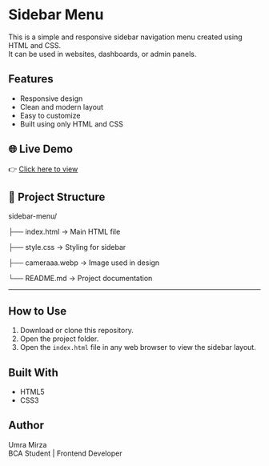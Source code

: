 # Sidebar Menu

This is a simple and responsive sidebar navigation menu created using HTML and CSS.  
It can be used in websites, dashboards, or admin panels.


## Features

- Responsive design
- Clean and modern layout
- Easy to customize
- Built using only HTML and CSS

## 🌐 Live Demo
👉 [Click here to view](https://umramirza.github.io/Sidebar-menu/)

## 📁 Project Structure

sidebar-menu/

├── index.html → Main HTML file

├── style.css → Styling for sidebar

├── cameraaa.webp → Image used in design

└── README.md → Project documentation

---

## How to Use

1. Download or clone this repository.
2. Open the project folder.
3. Open the `index.html` file in any web browser to view the sidebar layout.


## Built With

- HTML5
- CSS3


## Author

Umra Mirza  
BCA Student | Frontend Developer  
